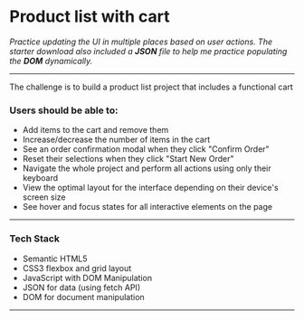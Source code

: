 # Product list with cart
*Practice updating the UI in multiple places based on user actions. The starter download also included a **JSON** file to help me practice populating the **DOM** dynamically.*

---

The challenge is to build a product list project that includes a functional cart

### Users should be able to:

-   Add items to the cart and remove them
-   Increase/decrease the number of items in the cart
-   See an order confirmation modal when they click "Confirm Order"
-   Reset their selections when they click "Start New Order"
-   Navigate the whole project and perform all actions using only their keyboard
-   View the optimal layout for the interface depending on their device's screen size
-   See hover and focus states for all interactive elements on the page

---

### Tech Stack

-   Semantic HTML5
-   CSS3 flexbox and grid layout
-   JavaScript with DOM Manipulation
-   JSON for data (using fetch API)
-   DOM for document manipulation

---